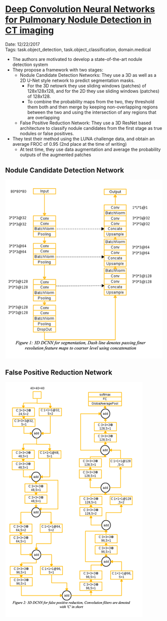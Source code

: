 # [Deep Convolution Neural Networks for Pulmonary Nodule Detection in CT imaging](http://luna16.grand-challenge.org/serve/public_html/pdfs/20171222_073722_JianpeiCAD_NDET.pdf/)

Date: 12/22/2017  
Tags: task.object_detection, task.object_classification, domain.medical

- The authors are motivated to develop a state-of-the-art nodule detection system
- They propose a framework with two stages:
    - Nodule Candidate Detection Networks: They use a 3D as well as a 2D U-Net style network to predict segmentation masks. 
        - For the 3D netowrk they use sliding windows (patches) of 128x128x128, and for the 2D they use sliding windows (patches) of 128x128.
        - To combine the probability maps from the two, they threshold them both and then merge by keeping non-overlapping regions between the two and using the intersection of any regions that are overlapping
    - False Positive Reduction Network: They use a 3D ResNet based architecture to classify nodule candidates from the first stage as true nodules or false positives.
- They test their method using the LUNA challenge data, and obtain an average FROC of 0.95 (2nd place at the time of writing)
    - At test time, they use data augmentation and average the probability outputs of the augmented patches

## Nodule Candidate Detection Network

![](./images/unets_nodule_detection.png)

## False Positive Reduction Network

![](./images/resnet_false_positive_reduction.png)
